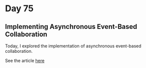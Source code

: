 # Day 75 

## Implementing Asynchronous Event-Based Collaboration

Today, I explored the implementation of asynchronous event-based collaboration.

See the article [here](https://rufilboy.hashnode.dev/day-75-implementing-asynchronous-event-based-collaboration)
